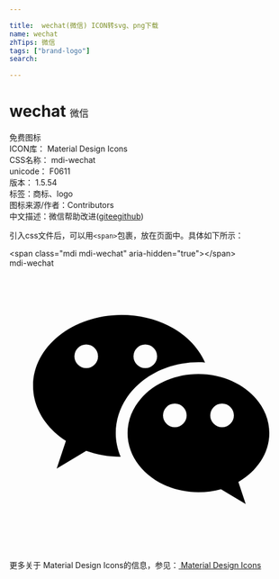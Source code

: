 ```yaml
---

title:  wechat(微信) ICON转svg、png下载
name: wechat
zhTips: 微信
tags: ["brand-logo"]
search: 

---
```


# wechat  <small style="font-size: 60%;font-weight: 100">微信</small>


<div class="detail-page">
<p>
<span><span class="badge-success badge">免费图标</span> </span>
<br/>
<span>
ICON库：
<span class="badge-secondary badge">Material Design Icons</span> 
</span>
<br/>
<span>
CSS名称：
<span class="badge-secondary badge">mdi-wechat</span> 
</span>
<br/>
<span>
unicode：
<span class="badge-secondary badge">F0611</span> 
<copy-btn content='F0611' btn-title=""></copy-btn>
<copy-btn :content='String.fromCodePoint(parseInt("F0611", 16))' btn-title="复制U"></copy-btn>
</span>
<br/>
<span>
版本：
<span class="badge-secondary badge">1.5.54</span> 
</span><br/><span>标签：<span class="badge-light badge"><router-link to="/tags/brand-logo.html">商标、logo</router-link></span></span>
<br/>
<span>图标来源/作者：<span class="badge-light badge">Contributors</span></span> 
<br/>
<span class="zh-detail">中文描述：<span class="badge-primary badge">微信</span><span class="help-link"><span>帮助改进</span>(<a href="https://gitee.com/liuwave/icon-helper/edit/master/json/material/wechat.json" target="_blank" rel="noopener noreferrer">gitee</a><a href="https://github.com/liuwave/icon-helper/edit/master/json/material/wechat.json" target="_blank" rel="noopener noreferrer">github</a></span>)</span><br/>
</p>
</div>
<div class="alert alert-dark">
  <i class="mdi mdi-wechat mdi-48px"></i>
  <i class="mdi mdi-wechat mdi-36px"></i>
  <i class="mdi mdi-wechat mdi-24px"></i>
  <i class="mdi mdi-wechat mdi-18px"></i>
</div>
<div>
  <p>引入css文件后，可以用<code>&lt;span&gt;</code>包裹，放在页面中。具体如下所示：    
  </p>
  <div class="alert alert-primary" style="font-size: 14px">
    &lt;span class="mdi mdi-wechat" aria-hidden="true"&gt;&lt;/span&gt;
    <copy-btn content='<span class="mdi mdi-wechat" aria-hidden="true"></span>'></copy-btn>
  </div>
  <div class="alert alert-secondary">
    <i class="mdi mdi-wechat"
    style="font-size: 24px"
    aria-hidden="true"></i> mdi-wechat
    <copy-btn content="mdi-wechat" btn-title="复制图标名称"></copy-btn>
  </div>
</div>
<div id="svg" class="svg-wrap">
<svg xmlns="http://www.w3.org/2000/svg" viewBox="0 0 24 24"><path d="M9.5,4C5.36,4 2,6.69 2,10C2,11.89 3.08,13.56 4.78,14.66L4,17L6.5,15.5C7.39,15.81 8.37,16 9.41,16C9.15,15.37 9,14.7 9,14C9,10.69 12.13,8 16,8C16.19,8 16.38,8 16.56,8.03C15.54,5.69 12.78,4 9.5,4M6.5,6.5A1,1 0 0,1 7.5,7.5A1,1 0 0,1 6.5,8.5A1,1 0 0,1 5.5,7.5A1,1 0 0,1 6.5,6.5M11.5,6.5A1,1 0 0,1 12.5,7.5A1,1 0 0,1 11.5,8.5A1,1 0 0,1 10.5,7.5A1,1 0 0,1 11.5,6.5M16,9C12.69,9 10,11.24 10,14C10,16.76 12.69,19 16,19C16.67,19 17.31,18.92 17.91,18.75L20,20L19.38,18.13C20.95,17.22 22,15.71 22,14C22,11.24 19.31,9 16,9M14,11.5A1,1 0 0,1 15,12.5A1,1 0 0,1 14,13.5A1,1 0 0,1 13,12.5A1,1 0 0,1 14,11.5M18,11.5A1,1 0 0,1 19,12.5A1,1 0 0,1 18,13.5A1,1 0 0,1 17,12.5A1,1 0 0,1 18,11.5Z" /></svg>
</div>
<detail full-name='mdi-wechat'></detail>
    
<div><p>更多关于 Material Design Icons的信息，参见：<a target="_blank" href="https://iconhelper.cn/material.html"> Material Design Icons</a>
</p></div>
